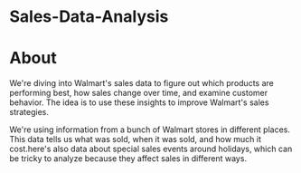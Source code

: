 # Sales-Data-Analysis
# About
We're diving into Walmart's sales data to figure out which products are performing best, how sales change over time, and examine customer behavior. The idea is to use these insights to improve Walmart's sales strategies.

We're using information from a bunch of Walmart stores in different places. This data tells us what was sold, when it was sold, and how much it cost.here's also data about special sales events around holidays, which can be tricky to analyze because they affect sales in different ways.
